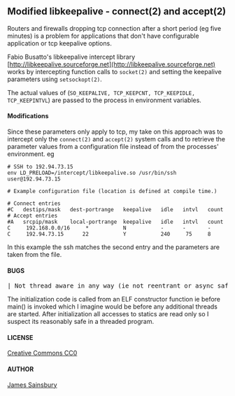 ## Modified libkeepalive - connect(2) and accept(2)

Routers and firewalls dropping tcp connection after a short period
(eg five minutes) is a problem for applications that don't have
configurable application or tcp keepalive options.

Fabio Busatto's libkeepalive intercept library
[http://libkeepalive.sourceforge.net](http://libkeepalive.sourceforge.net)
works by intercepting function calls to `socket(2)` and
setting the keepalive parameters using `setsockopt(2)`. 

The actual values of (`SO_KEEPALIVE, TCP_KEEPCNT, TCP_KEEPIDLE, TCP_KEEPINTVL`)
are passed to the process in environment variables.

#### Modifications

Since these parameters only apply to tcp, my take on this approach was to
intercept only the `connect(2)` and `accept(2)` system calls and to retrieve
the parameter values from a configuration file instead of from the processes'
environment.
eg

    # SSH to 192.94.73.15
    env LD_PRELOAD=/intercept/libkeepalive.so /usr/bin/ssh user@192.94.73.15

    # Example configuration file (location is defined at compile time.)
    
    # Connect entries
    #C   destips/mask   dest-portrange   keepalive   idle   intvl   count   
    # Accept entries
    #A   srcpip/mask    local-portrange  keepalive   idle   intvl   count   
    C     192.168.0.0/16     *           N           -      -       -
    C     192.94.73.15      22           Y           240     75     8
    

In this example the ssh matches the second entry and the parameters
are taken from the file.

#### BUGS
<pre>
| Not thread aware in any way (ie not reentrant or async safe.) So only suitable for single threaded processes. Connect(2) or |accept(2) shouldn't be called directly or indirectly from signal handlers.
</pre>
The initialization code is called from an ELF constructor function ie before main() is invoked 
which I imagine would be before any additional threads are started.
After initialization all accesses to statics are read only so I suspect its reasonably
safe in a threaded program.

#### LICENSE
[Creative Commons CC0](http://creativecommons.org/publicdomain/zero/1.0/legalcode)

#### AUTHOR
[James Sainsbury](mailto:toves@sdf.lonestar.org)
